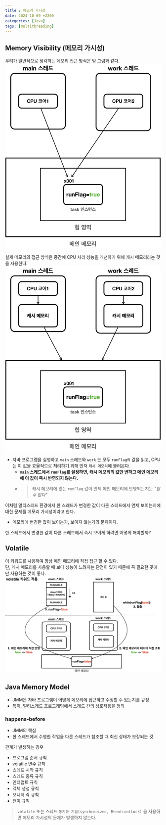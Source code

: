 ```yaml
---
title : 메모리 가시성
date: 2024-10-09 +2200
categories: [Java]
tags: [multithreading]
---
```

## Memory Visibility (메모리 가시성)
우리가 일반적으로 생각하는 메모리 접근 방식은 밑 그림과 같다.
![memory visibility](/assets/img/multithreading/mv1.png)
<br>

실제 메모리의 접근 방식은 중간에 CPU 처리 성능을 개선하기 위해 캐시 메모리라는 것을 사용한다. 
![real-memory-visibility](/assets/img/multithreading/mv2.png)
- 자바 프로그램을 실행하고 ```main``` 스레드와 ```work``` 는 모두 ```runFlag의``` 값을 읽고, CPU는 이 값을 효율적으로 처리하기 위해 먼저 ```캐시 메모리```에 불러온다. 
  - **```main``` 스레드에서 ```runFlag```를 설정하면, 캐시 메모리의 값만 변하고 메인 메모리에 이 값이 즉시 반영되지 않는다.**
  - > 캐시 메모리에 있는 ```runFlag``` 값이 언제 메인 메모리에 반영되는지는 *"알 수 없다"*

이처럼 멀티스레드 환경에서 한 스레드가 변경한 값이 다른 스레드에서 언제 보이는지에 대한 문제를 메모리 가시성이라고 한다. 
- 메모리에 변경한 값이 보이는가, 보이지 않는가의 문제이다.

한 스레드에서 변경한 값이 다른 스레드에서 즉시 보이게 하려면 어떻게 해야할까?

## Volatile
이 키워드를 사용하여 항상 메인 메모리에 직접 접근 할 수 있다. <br>
단, 캐시 메모리를 사용할 때 보다 성능이 느려지는 단점이 있기 때문에 꼭 필요한 곳에만 사용하는 것이 좋다. 
![volatile process](/assets/img/multithreading/volatile.png)

## Java Memory Model
- JMM은 자바 프로그램이 어떻게 메모리에 접근하고 수정할 수 있는지를 규정
- 특히, 멀티스레드 프로그래밍에서 스레드 간의 상호작용을 정의

### happens-before 
- JMM의 핵심
- 한 스레드에서 수행한 작업을 다른 스레드가 참조할 때 최신 상태가 보장되는 것

관계가 발생하는 경우
- 프로그램 순서 규칙
- volatile 변수 규칙
- 스레드 시작 규칙
- 스레드 종류 규칙
- 인터럽트 규칙
- 객체 생성 규칙
- 모니터 락 규칙
- 전이 규칙

> ```volatile``` 또는 스레드 ```동기화 기법(synchronized, ReentrantLock)``` 을 사용하면 메모리 가시성의 문제가 발생하지 않는다.

